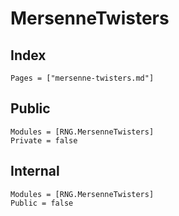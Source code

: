 # MersenneTwisters

## Index
```@index
Pages = ["mersenne-twisters.md"]
```

## Public
```@autodocs
Modules = [RNG.MersenneTwisters]
Private = false
```

## Internal
```@autodocs
Modules = [RNG.MersenneTwisters]
Public = false
```
